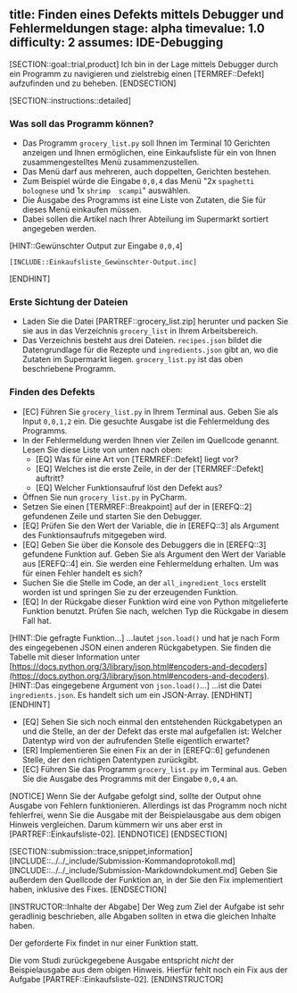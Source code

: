 title: Finden eines Defekts mittels Debugger und Fehlermeldungen
stage: alpha
timevalue: 1.0
difficulty: 2
assumes: IDE-Debugging
---
[SECTION::goal::trial,product]
Ich bin in der Lage mittels Debugger durch ein Programm zu navigieren und zielstrebig einen 
[TERMREF::Defekt] aufzufinden und zu beheben.
[ENDSECTION]

[SECTION::instructions::detailed]

### Was soll das Programm können?

- Das Programm `grocery_list.py` soll Ihnen im Terminal 10 Gerichten anzeigen und Ihnen 
  ermöglichen, eine Einkaufsliste für ein von Ihnen zusammengestelltes Menü zusammenzustellen.
- Das Menü darf aus mehreren, auch doppelten, Gerichten bestehen.
- Zum Beispiel würde die Eingabe `0,0,4` das Menü "2x `spaghetti bolognese` und 1x `shrimp 
  scampi`" auswählen.
- Die Ausgabe des Programms ist eine Liste von Zutaten, die Sie für dieses Menü einkaufen müssen.
- Dabei sollen die Artikel nach Ihrer Abteilung im Supermarkt sortiert angegeben werden.

[HINT::Gewünschter Output zur Eingabe `0,0,4`]
```console
[INCLUDE::Einkaufsliste_Gewünschter-Output.inc]
```
[ENDHINT]

### Erste Sichtung der Dateien

- Laden Sie die Datei [PARTREF::grocery_list.zip] herunter und packen Sie sie aus 
  in das Verzeichnis `grocery_list` in Ihrem Arbeitsbereich.
- Das Verzeichnis besteht aus drei Dateien.
  `recipes.json` bildet die Datengrundlage für die Rezepte und `ingredients.json` gibt an, wo 
  die Zutaten im Supermarkt liegen.
  `grocery_list.py` ist das oben beschriebene Programm.

### Finden des Defekts

- [EC] Führen Sie `grocery_list.py` in Ihrem Terminal aus. 
  Geben Sie als Input `0,0,1,2` ein.
  Die gesuchte Ausgabe ist die Fehlermeldung des Programms.
- In der Fehlermeldung werden Ihnen vier Zeilen im Quellcode genannt.
  Lesen Sie diese Liste von unten nach oben: 
    - [EQ] Was für eine Art von [TERMREF::Defekt] liegt vor? 
    - [EQ] Welches ist die erste Zeile, in der der [TERMREF::Defekt] auftritt?
    - [EQ] Welcher Funktionsaufruf löst den Defekt aus?
- Öffnen Sie nun `grocery_list.py` in PyCharm.
- Setzen Sie einen [TERMREF::Breakpoint] auf der in [EREFQ::2] gefundenen Zeile und starten Sie den Debugger.
- [EQ] Prüfen Sie den Wert der Variable, die in [EREFQ::3] als Argument des Funktionsaufrufs 
  mitgegeben wird.
- [EQ] Geben Sie über die Konsole des Debuggers die in [EREFQ::3] gefundene Funktion auf. 
  Geben Sie als Argument den Wert der Variable aus [EREFQ::4] ein.
  Sie werden eine Fehlermeldung erhalten.
  Um was für einen Fehler handelt es sich?
- Suchen Sie die Stelle im Code, an der `all_ingredient_locs` erstellt worden ist und springen 
  Sie zu der erzeugenden Funktion.
- [EQ] In der Rückgabe dieser Funktion wird eine von Python mitgelieferte Funktion benutzt.
  Prüfen Sie nach, welchen Typ die Rückgabe in diesem Fall hat.

[HINT::Die gefragte Funktion...]
...lautet `json.load()` und hat je nach Form des eingegebenen JSON einen anderen Rückgabetypen.
Sie finden die Tabelle mit dieser Information unter [https://docs.python.org/3/library/json.html#encoders-and-decoders](https://docs.python.org/3/library/json.html#encoders-and-decoders).
[HINT::Das eingegebene Argument von `json.load()`...]
...ist die Datei `ingredients.json`. Es handelt sich um ein JSON-Array.
[ENDHINT]
[ENDHINT]  

- [EQ] Sehen Sie sich noch einmal den entstehenden Rückgabetypen an und die Stelle, an der der 
  Defekt das erste mal aufgefallen ist: Welcher Datentyp wird von der aufrufenden Stelle 
  eigentlich erwartet?
- [ER] Implementieren Sie einen Fix an der in [EREFQ::6] gefundenen Stelle, der den richtigen 
  Datentypen zurückgibt.
- [EC] Führen Sie das Programm `grocery_list.py` im Terminal aus. 
  Geben Sie die Ausgabe des Programms mit der Eingabe `0,0,4` an.

[NOTICE]
Wenn Sie der Aufgabe gefolgt sind, sollte der Output ohne Ausgabe von Fehlern funktionieren.
Allerdings ist das Programm noch nicht fehlerfrei, wenn Sie die Ausgabe mit der Beispielausgabe 
aus dem obigen Hinweis vergleichen. 
Darum kümmern wir uns aber erst in [PARTREF::Einkaufsliste-02].
[ENDNOTICE]
[ENDSECTION]

[SECTION::submission::trace,snippet,information]
[INCLUDE::../../_include/Submission-Kommandoprotokoll.md]
[INCLUDE::../../_include/Submission-Markdowndokument.md]
Geben Sie außerdem den Quellcode der Funktion an, in der Sie den Fix implementiert haben, inklusive 
des Fixes.
[ENDSECTION]

[INSTRUCTOR::Inhalte der Abgabe]
Der Weg zum Ziel der Aufgabe ist sehr geradlinig beschrieben, alle Abgaben sollten in etwa die 
gleichen Inhalte haben.

Der geforderte Fix findet in nur einer Funktion statt.

Die vom Studi zurückgegebene Ausgabe entspricht _nicht_ der Beispielausgabe aus dem obigen Hinweis.
Hierfür fehlt noch ein Fix aus der Aufgabe [PARTREF::Einkaufsliste-02].
[ENDINSTRUCTOR]
